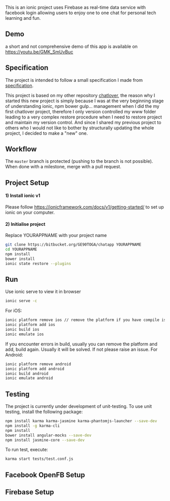 This is an ionic project uses Firebase as real-time data service 
with facebook login allowing users to enjoy one to one chat for personal tech learning and fun. 

## Demo
a short and not comprehensive demo of this app is available on https://youtu.be/GMK_SmUvBuc

## Specification

The project is intended to follow a small specification I made from [specification](www/spec.md).

This project is based on my other repository [chatlover](https://bitbucket.org/GE90TOGA/chatlover), the reason 
why I started this new project is simply because I was at the very beginning stage of understanding ionic, npm bower gulp...
management when I did the my first chatlover project, therefore I only version controlled my www folder leading to a very complex
restore procedure when I need to restore project and maintain my version control. And since I shared my previous project to others who I 
would not like to bother by structurally updating the whole project, I decided to make a "new" one. 

## Workflow
The `master` branch is protected (pushing to the branch is not possible). 
When done with a milestone, merge with a pull request.

## Project Setup

#### 1) Install ionic v1

Please follow https://ionicframework.com/docs/v1/getting-started/ to set up ionic on your computer.

#### 2) Initialise project
Replace YOURAPPNAME with your project name
```bash
git clone https://bitbucket.org/GE90TOGA/chatapp YOURAPPNAME
cd YOURAPPNAME
npm install
bower install
ionic state restore --plugins
```

## Run
Use ionic serve to view it in browser
```bash
ionic serve -c
```

For iOS:
```bash
ionic platform remove ios // remove the platform if you have compile issue
ionic platform add ios
ionic build ios
ionic emulate ios
```
If you encounter errors in build, usually you can remove the platform and add, build again. Usually it will be solved.
If not please raise an issue.
For Android:
```bash
ionic platform remove android
ionic platform add android
ionic build android
ionic emulate android
```
## Testing
The project is currently under development of unit-testing. 
To use unit testing, install the following package:
```bash
npm install karma karma-jasmine karma-phantomjs-launcher --save-dev
npm install -g karma-cli
npm install
bower install angular-mocks --save-dev
npm install jasmine-core --save-dev
```
To run test, execute:
```bash
karma start tests/test.conf.js
```
## Facebook OpenFB Setup

## Firebase Setup
